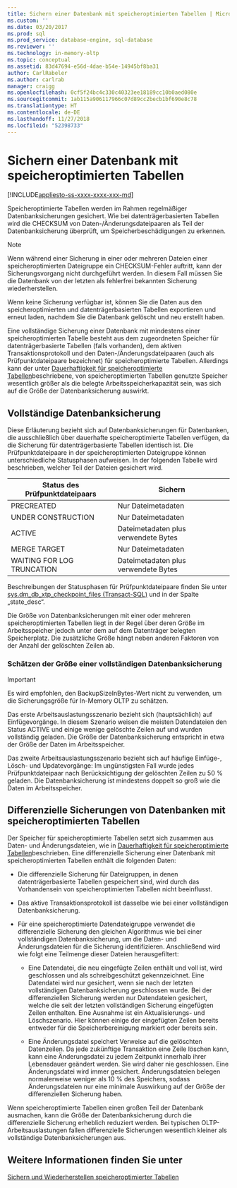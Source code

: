 ```yaml
---
title: Sichern einer Datenbank mit speicheroptimierten Tabellen | Microsoft-Dokumentation
ms.custom: ''
ms.date: 03/20/2017
ms.prod: sql
ms.prod_service: database-engine, sql-database
ms.reviewer: ''
ms.technology: in-memory-oltp
ms.topic: conceptual
ms.assetid: 83d47694-e56d-4dae-b54e-14945bf8ba31
author: CarlRabeler
ms.author: carlrab
manager: craigg
ms.openlocfilehash: 0cf5f24bc4c330c40323ee18189cc10b0aed080e
ms.sourcegitcommit: 1ab115a906117966c07d89cc2becb1bf690e8c78
ms.translationtype: HT
ms.contentlocale: de-DE
ms.lasthandoff: 11/27/2018
ms.locfileid: "52398733"
---
```

# <a name="backing-up-a-database-with-memory-optimized-tables"></a>Sichern einer Datenbank mit speicheroptimierten Tabellen
[!INCLUDE[appliesto-ss-xxxx-xxxx-xxx-md](../../includes/appliesto-ss-xxxx-xxxx-xxx-md.md)]

  Speicheroptimierte Tabellen werden im Rahmen regelmäßiger Datenbanksicherungen gesichert. Wie bei datenträgerbasierten Tabellen wird die CHECKSUM von Daten-/Änderungsdateipaaren als Teil der Datenbanksicherung überprüft, um Speicherbeschädigungen zu erkennen.  
  
> [!NOTE]  
>  Wenn während einer Sicherung in einer oder mehreren Dateien einer speicheroptimierten Dateigruppe ein CHECKSUM-Fehler auftritt, kann der Sicherungsvorgang nicht durchgeführt werden. In diesem Fall müssen Sie die Datenbank von der letzten als fehlerfrei bekannten Sicherung wiederherstellen.  
>   
>  Wenn keine Sicherung verfügbar ist, können Sie die Daten aus den speicheroptimierten und datenträgerbasierten Tabellen exportieren und erneut laden, nachdem Sie die Datenbank gelöscht und neu erstellt haben.  
  
 Eine vollständige Sicherung einer Datenbank mit mindestens einer speicheroptimierten Tabelle besteht aus dem zugeordneten Speicher für datenträgerbasierte Tabellen (falls vorhanden), dem aktiven Transaktionsprotokoll und den Daten-/Änderungsdateipaaren (auch als Prüfpunktdateipaare bezeichnet) für speicheroptimierte Tabellen. Allerdings kann der unter [Dauerhaftigkeit für speicheroptimierte Tabellen](../../relational-databases/in-memory-oltp/durability-for-memory-optimized-tables.md)beschriebene, von speicheroptimierten Tabellen genutzte Speicher wesentlich größer als die belegte Arbeitsspeicherkapazität sein, was sich auf die Größe der Datenbanksicherung auswirkt.  
  
## <a name="full-database-backup"></a>Vollständige Datenbanksicherung  
 Diese Erläuterung bezieht sich auf Datenbanksicherungen für Datenbanken, die ausschließlich über dauerhafte speicheroptimierte Tabellen verfügen, da die Sicherung für datenträgerbasierte Tabellen identisch ist. Die Prüfpunktdateipaare in der speicheroptimierten Dateigruppe können unterschiedliche Statusphasen aufweisen. In der folgenden Tabelle wird beschrieben, welcher Teil der Dateien gesichert wird.  
  
|Status des Prüfpunktdateipaars|Sichern|  
|--------------------------------|------------|  
|PRECREATED|Nur Dateimetadaten|  
|UNDER CONSTRUCTION|Nur Dateimetadaten|  
|ACTIVE|Dateimetadaten plus verwendete Bytes|  
|MERGE TARGET|Nur Dateimetadaten|  
|WAITING FOR LOG TRUNCATION|Dateimetadaten plus verwendete Bytes|  
  
 Beschreibungen der Statusphasen für Prüfpunktdateipaare finden Sie unter [sys.dm_db_xtp_checkpoint_files &#40;Transact-SQL&#41;](../../relational-databases/system-dynamic-management-views/sys-dm-db-xtp-checkpoint-files-transact-sql.md) und in der Spalte „state_desc“.  
  
 Die Größe von Datenbanksicherungen mit einer oder mehreren speicheroptimierten Tabellen liegt in der Regel über deren Größe im Arbeitsspeicher jedoch unter dem auf dem Datenträger belegten Speicherplatz. Die zusätzliche Größe hängt neben anderen Faktoren von der Anzahl der gelöschten Zeilen ab.  
  
### <a name="estimating-size-of-full-database-backup"></a>Schätzen der Größe einer vollständigen Datenbanksicherung  
  
> [!IMPORTANT]  
>  Es wird empfohlen, den BackupSizeInBytes-Wert nicht zu verwenden, um die Sicherungsgröße für In-Memory OLTP zu schätzen.  
  
 Das erste Arbeitsauslastungsszenario bezieht sich (hauptsächlich) auf Einfügevorgänge. In diesem Szenario weisen die meisten Datendateien den Status ACTIVE und einige wenige gelöschte Zeilen auf und wurden vollständig geladen. Die Größe der Datenbanksicherung entspricht in etwa der Größe der Daten im Arbeitsspeicher.  
  
 Das zweite Arbeitsauslastungsszenario bezieht sich auf häufige Einfüge-, Lösch- und Updatevorgänge: Im ungünstigsten Fall wurde jedes Prüfpunktdateipaar nach Berücksichtigung der gelöschten Zeilen zu 50 % geladen. Die Datenbanksicherung ist mindestens doppelt so groß wie die Daten im Arbeitsspeicher.  
  
## <a name="differential-backups-of-databases-with-memory-optimized-tables"></a>Differenzielle Sicherungen von Datenbanken mit speicheroptimierten Tabellen  
 Der Speicher für speicheroptimierte Tabellen setzt sich zusammen aus Daten- und Änderungsdateien, wie in [Dauerhaftigkeit für speicheroptimierte Tabellen](../../relational-databases/in-memory-oltp/durability-for-memory-optimized-tables.md)beschrieben. Eine differenzielle Sicherung einer Datenbank mit speicheroptimierten Tabellen enthält die folgenden Daten:  
  
-   Die differenzielle Sicherung für Dateigruppen, in denen datenträgerbasierte Tabellen gespeichert sind, wird durch das Vorhandensein von speicheroptimierten Tabellen nicht beeinflusst.  
  
-   Das aktive Transaktionsprotokoll ist dasselbe wie bei einer vollständigen Datenbanksicherung.  
  
-   Für eine speicheroptimierte Datendateigruppe verwendet die differenzielle Sicherung den gleichen Algorithmus wie bei einer vollständigen Datenbanksicherung, um die Daten- und Änderungsdateien für die Sicherung identifizieren. Anschließend wird wie folgt eine Teilmenge dieser Dateien herausgefiltert:  
  
    -   Eine Datendatei, die neu eingefügte Zeilen enthält und voll ist, wird geschlossen und als schreibgeschützt gekennzeichnet. Eine Datendatei wird nur gesichert, wenn sie nach der letzten vollständigen Datenbanksicherung geschlossen wurde. Bei der differenziellen Sicherung werden nur Datendateien gesichert, welche die seit der letzten vollständigen Sicherung eingefügten Zeilen enthalten. Eine Ausnahme ist ein Aktualisierungs- und Löschszenario. Hier können einige der eingefügten Zeilen bereits entweder für die Speicherbereinigung markiert oder bereits sein.  
  
    -   Eine Änderungsdatei speichert Verweise auf die gelöschten Datenzeilen. Da jede zukünftige Transaktion eine Zeile löschen kann, kann eine Änderungsdatei zu jedem Zeitpunkt innerhalb ihrer Lebensdauer geändert werden. Sie wird daher nie geschlossen. Eine Änderungsdatei wird immer gesichert. Änderungsdateien belegen normalerweise weniger als 10 % des Speichers, sodass Änderungsdateien nur eine minimale Auswirkung auf der Größe der differenziellen Sicherung haben.  
  
 Wenn speicheroptimierte Tabellen einen großen Teil der Datenbank ausmachen, kann die Größe der Datenbanksicherung durch die differenzielle Sicherung erheblich reduziert werden. Bei typischen OLTP-Arbeitsauslastungen fallen differenzielle Sicherungen wesentlich kleiner als vollständige Datenbanksicherungen aus.  
  
## <a name="see-also"></a>Weitere Informationen finden Sie unter  
 [Sichern und Wiederherstellen speicheroptimierter Tabellen](https://msdn.microsoft.com/library/3f083347-0fbb-4b19-a6fb-1818d545e281)  
  
  
